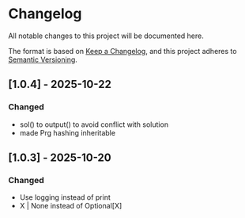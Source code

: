 # Changelog

All notable changes to this project will be documented here.

The format is based on [Keep a Changelog](https://keepachangelog.com/en/1.1.0/),
and this project adheres to [Semantic Versioning](https://semver.org/spec/v2.0.0.html).


## [1.0.4] - 2025-10-22
### Changed
- sol() to output() to avoid conflict with solution
- made Prg hashing inheritable 

## [1.0.3] - 2025-10-20
### Changed
- Use logging instead of print
- X | None instead of Optional[X] 

